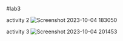 #lab3


activity 2
![Screenshot 2023-10-04 183050](https://github.com/jenniferzxm/ECE444-F2023-Lab1/assets/144472108/e5a1651a-1623-4d0e-862e-2f07a0849167)

activity 3
![Screenshot 2023-10-04 201453](https://github.com/jenniferzxm/ECE444-F2023-Lab1/assets/144472108/79050ed0-107a-45e8-ab41-b0648e716800)
